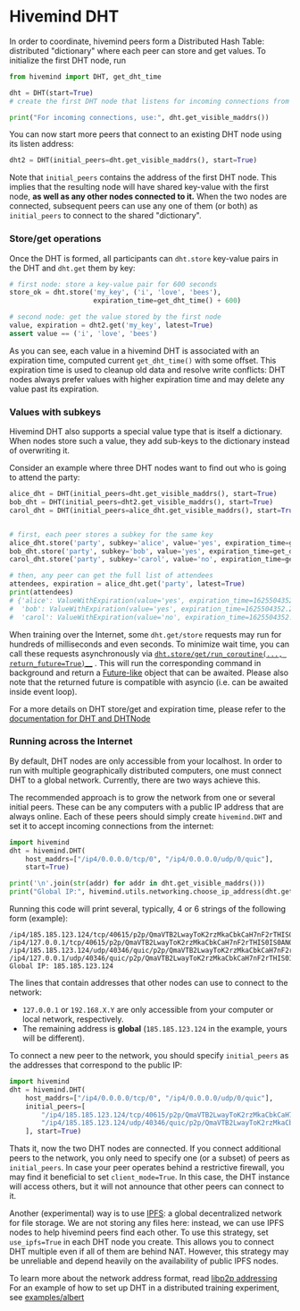 # Hivemind DHT

In order to coordinate, hivemind peers form a Distributed Hash Table: distributed "dictionary" where each peer
can store and get values. To initialize the first DHT node, run

```python
from hivemind import DHT, get_dht_time

dht = DHT(start=True)
# create the first DHT node that listens for incoming connections from localhost only

print("For incoming connections, use:", dht.get_visible_maddrs())
```

You can now start more peers that connect to an existing DHT node using its listen address:
```python
dht2 = DHT(initial_peers=dht.get_visible_maddrs(), start=True)
```

Note that `initial_peers` contains the address of the first DHT node.
This implies that the resulting node will have shared key-value with the first node, __as well as any other
nodes connected to it.__ When the two nodes are connected, subsequent peers can use any one of them (or both)
as `initial_peers` to connect to the shared "dictionary".

### Store/get operations

Once the DHT is formed, all participants can `dht.store` key-value pairs in the DHT and `dht.get` them by key:

```python
# first node: store a key-value pair for 600 seconds
store_ok = dht.store('my_key', ('i', 'love', 'bees'),
                     expiration_time=get_dht_time() + 600)

# second node: get the value stored by the first node
value, expiration = dht2.get('my_key', latest=True)
assert value == ('i', 'love', 'bees')
```

As you can see, each value in a hivemind DHT is associated with an expiration time,
computed current `get_dht_time()` with some offset.
This expiration time is used to cleanup old data and resolve write conflicts: 
DHT nodes always prefer values with higher expiration time and may delete any value past its expiration.

### Values with subkeys

Hivemind DHT also supports a special value type that is itself a dictionary. When nodes store such a value,
they add sub-keys to the dictionary instead of overwriting it.

Consider an example where three DHT nodes want to find out who is going to attend the party:

```python
alice_dht = DHT(initial_peers=dht.get_visible_maddrs(), start=True)
bob_dht = DHT(initial_peers=dht2.get_visible_maddrs(), start=True)
carol_dht = DHT(initial_peers=alice_dht.get_visible_maddrs(), start=True)


# first, each peer stores a subkey for the same key
alice_dht.store('party', subkey='alice', value='yes', expiration_time=get_dht_time() + 600)
bob_dht.store('party', subkey='bob', value='yes', expiration_time=get_dht_time() + 600)
carol_dht.store('party', subkey='carol', value='no', expiration_time=get_dht_time() + 600)

# then, any peer can get the full list of attendees
attendees, expiration = alice_dht.get('party', latest=True)
print(attendees)
# {'alice': ValueWithExpiration(value='yes', expiration_time=1625504352.2668974),
#  'bob': ValueWithExpiration(value='yes', expiration_time=1625504352.2884178),
#  'carol': ValueWithExpiration(value='no', expiration_time=1625504352.3046832)}
```

When training over the Internet, some `dht.get/store` requests may run for hundreds of milliseconds and even seconds.
To minimize wait time, you can call these requests asynchronously via 
[`dht.store/get/run_coroutine(..., return_future=True)`__](https://learning-at-home.readthedocs.io/en/latest/modules/dht.html#hivemind.dht.DHT.get)
. This will run the corresponding command in background and return a [Future-like](https://docs.python.org/3/library/concurrent.futures.html) object that can be awaited.
Please also note that the returned future is compatible with asyncio (i.e. can be awaited inside event loop).

For a more details on DHT store/get and expiration time, please refer to the [documentation for DHT and DHTNode](https://learning-at-home.readthedocs.io/en/latest/modules/dht.html#dht-and-dhtnode)

### Running across the Internet

By default, DHT nodes are only accessible from your localhost. In order to run with multiple geographically
distributed computers, one must connect DHT to a global network. Currently, there are two ways achieve this.

The recommended approach is to grow the network from one or several initial peers. These can be any computers with a
public IP address that are always online. Each of these peers should simply create `hivemind.DHT` and set it to
accept incoming connections from the internet:

```python
import hivemind
dht = hivemind.DHT(
    host_maddrs=["/ip4/0.0.0.0/tcp/0", "/ip4/0.0.0.0/udp/0/quic"],
    start=True)

print('\n'.join(str(addr) for addr in dht.get_visible_maddrs()))
print("Global IP:", hivemind.utils.networking.choose_ip_address(dht.get_visible_maddrs()))
```

Running this code will print several, typically, 4 or 6 strings of the following form (example):
```shell
/ip4/185.185.123.124/tcp/40615/p2p/QmaVTB2LwayToK2rzMkaCbkCaH7nF2rTHIS0IS0AN0EXAMPLE
/ip4/127.0.0.1/tcp/40615/p2p/QmaVTB2LwayToK2rzMkaCbkCaH7nF2rTHIS0IS0AN0EXAMPLE
/ip4/185.185.123.124/udp/40346/quic/p2p/QmaVTB2LwayToK2rzMkaCbkCaH7nF2rTHIS0IS0AN0EXAMPLE
/ip4/127.0.0.1/udp/40346/quic/p2p/QmaVTB2LwayToK2rzMkaCbkCaH7nF2rTHIS0IS0AN0EXAMPLE
Global IP: 185.185.123.124
```
The lines that contain addresses that other nodes can use to connect to the network:
- `127.0.0.1` or `192.168.X.Y` are only accessible from your computer or local network, respectively.
- The remaining address is __global__ (`185.185.123.124` in the example, yours will be different).

To connect a new peer to the network, you should specify `initial_peers` as the addresses that 
correspond to the public IP:

```python
import hivemind
dht = hivemind.DHT(
    host_maddrs=["/ip4/0.0.0.0/tcp/0", "/ip4/0.0.0.0/udp/0/quic"],
    initial_peers=[
        "/ip4/185.185.123.124/tcp/40615/p2p/QmaVTB2LwayToK2rzMkaCbkCaH7nF2rTHIS0IS0AN0EXAMPLE",
        "/ip4/185.185.123.124/udp/40346/quic/p2p/QmaVTB2LwayToK2rzMkaCbkCaH7nF2rTHIS0IS0AN0EXAMPLE",
    ], start=True)
```

Thats it, now the two DHT nodes are connected. If you connect additional peers to the network, you only need to specify
one (or a subset) of peers as `initial_peers`.
In case your peer operates behind a restrictive firewall, you may find it beneficial to set `client_mode=True`. In this
 case, the DHT instance will access others, but it will not announce that other peers can connect to it.

Another (experimental) way is to use [IPFS](https://ipfs.io/): a global decentralized network for file storage.
We are not storing any files here: instead, we can use IPFS nodes to help hivemind peers find each other.
To use this strategy, set `use_ipfs=True` in each DHT node you create. This allows you to connect DHT multiple even if
all of them are behind NAT. However, this strategy may be unreliable and depend heavily on the availability of public
IPFS nodes.

To learn more about the network address format, read [libp2p addressing](https://docs.libp2p.io/concepts/addressing/)
For an example of how to set up DHT in a distributed training experiment, see
 [examples/albert](https://github.com/learning-at-home/hivemind/tree/master/examples/albert)
